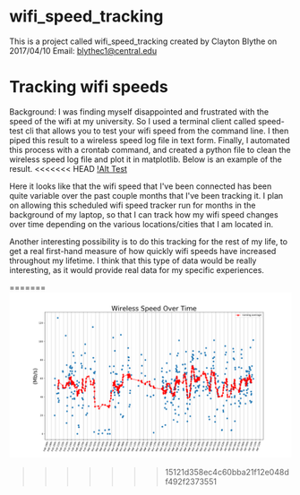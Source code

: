 # wifi_speed_tracking

This is a project called wifi_speed_tracking created by Clayton Blythe on 2017/04/10 
Email: blythec1@central.edu

# Tracking wifi speeds

Background: I was finding myself disappointed and frustrated with the speed of the wifi at my university. So I used a terminal client called speed-test cli 
that allows you to test your wifi speed from the command line. I then piped this result to a wireless speed log file in text form. Finally, I automated
this process with a crontab command, and created a python file to clean the wireless speed log file and plot it in matplotlib. Below is an example of the
result. 
<<<<<<< HEAD
[!Alt Test](https://github.com/claytonblythe/wifi_speed_tracking/blob/master/figures/wireless_speeds_Apr_10_08:13_.pdf)

Here it looks like that the wifi speed that I've been connected has been quite variable over the past couple months that I've been tracking it. 
I plan on allowing this scheduled wifi speed tracker run for months in the background of my laptop, so that I can track how my wifi speed changes
over time depending on the various locations/cities that I am located in. 

Another interesting possibility is to do this tracking for the rest of my life, to get a real first-hand measure of how quickly wifi speeds have increased
throughout my lifetime. I think that this type of data would be really interesting, as it would provide real data for my specific experiences.

=======
![Alt Test](https://github.com/claytonblythe/wifi_speed_tracking/blob/master/figures/wireless_speeds_Apr_10_09:01_.png)
>>>>>>> 15121d358ec4c60bba21f12e048df492f2373551
